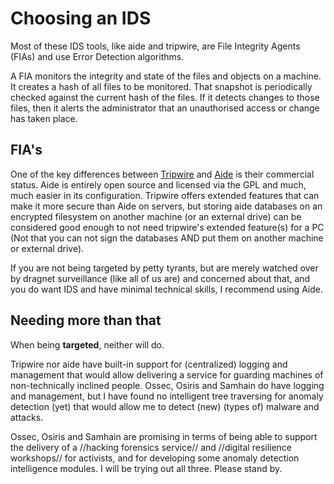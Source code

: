 # Choosing an IDS

Most of these IDS tools, like aide and tripwire, are File Integrity Agents (FIAs) and use Error Detection algorithms. 

A FIA monitors the integrity and state of the files and objects on a machine. It creates a hash of all files to be monitored. That snapshot is periodically checked against the current hash of the files. If it detects changes to those files, then it alerts the administrator that an unauthorised access or change has taken place. 

## FIA's
One of the key differences between [Tripwire](Tripwire.md) and [Aide](Aide.md) is their commercial status. Aide is entirely open source and licensed via the GPL and much, much easier in its configuration. Tripwire offers extended features that can make it more secure than Aide on servers, but storing aide databases on an encrypted filesystem on another machine (or an external drive) can be considered good enough to not need tripwire's extended feature(s) for a PC (Not that you can not sign the databases AND put them on another machine or external drive).

If you are not being targeted by petty tyrants, but are merely watched over by dragnet surveillance (like all of us are) and concerned about that, and you do want IDS and have minimal technical skills, I recommend using Aide.

## Needing more than that 
When being **targeted**, neither will do. 

Tripwire nor aide have built-in support for (centralized) logging and management that would allow delivering a service for guarding machines of non-technically inclined people. Ossec, Osiris and Samhain do have logging and management, but I have found no intelligent tree traversing for anomaly detection (yet) that would allow me to detect (new) (types of) malware and attacks. 

Ossec, Osiris and Samhain are promising in terms of being able to support the delivery of a //hacking forensics service// and //digital resilience workshops// for activists, and for developing some anomaly detection intelligence modules. I will be trying out all three. Please stand by.
